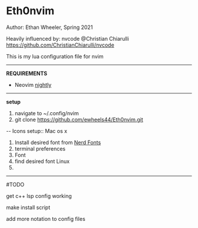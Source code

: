 # Eth0nvim
Author: Ethan Wheeler, Spring 2021

Heavily influenced by: nvcode @Christian Chiarulli
https://github.com/ChristianChiarulli/nvcode

This is my lua configuration file for nvim

----------------------------------------------------------------------

**REQUIREMENTS**
- Neovim [nightly](https://blog.dkendal.com/posts/how-to-install-neovim-nightly/)

----------------------------------------------------------------------

**setup**
1. navigate to ~/.config/nvim
2. git clone https://github.com/ewheels44/Eth0nvim.git



-- Icons setup::
Mac os x 
  1. Install desired font from [Nerd Fonts](https://github.com/ryanoasis/nerd-fonts)
  2. terminal preferences
  3. Font
  4. find desired font
Linux 
  1. 

----------------------------------------------------------------------

#TODO

get c++ lsp config working

make install script

add more notation to config files

